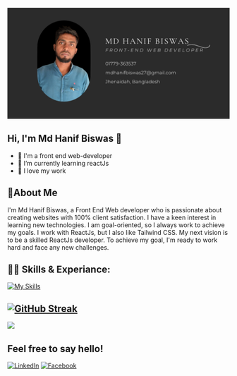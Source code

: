 ![The San Juan Mountains are beautiful!](https://raw.githubusercontent.com/mdhanifbiswas27/mdhanifbiswas27/main/Assets/Github_cover_photo%20(1).png)

## Hi, I'm Md Hanif Biswas 👋

- 👑 I'm a front end web-developer
- 🌱 I’m currently learning reactJs
- 👯 I love my work

## 🚀About Me
I'm Md Hanif Biswas, a Front End Web developer who is passionate about creating websites with 100% client satisfaction. I have a keen interest in learning new technologies. I am goal-oriented, so I always work to achieve my goals. I work with ReactJs, but I also like Tailwind CSS. My next vision is to be a skilled ReactJs developer. To achieve my goal, I'm ready to work hard and face any new challenges.




## 👨‍💻 Skills & Experiance:

[![My Skills](https://skillicons.dev/icons?i=html,css,js,react,tailwind,firebase,express,mongodb,nodejs&perline=5)](https://skillicons.dev)


##
[![GitHub Streak](https://github-readme-streak-stats.herokuapp.com?user=mdhanifbiswas27&theme=radical&date_format=j%20M%5B%20Y%5D)](https://git.io/streak-stats)
-
![](http://github-profile-summary-cards.vercel.app/api/cards/stats?username=mdhanifbiswas27&theme=github_dark)

## Feel free to say hello!
[![LinkedIn](https://img.shields.io/badge/LinkedIn-Profile-blue?style=for-the-badge&logo=linkedin)](https://www.linkedin.com/in/md-hanif-biswas-b6301927b)
[![Facebook](https://img.shields.io/badge/Facebook-Profile-blue?style=for-the-badge&logo=facebook)](https://www.facebook.com/mdhanifbiswas2)




